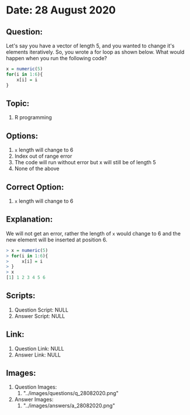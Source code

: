 # Date: 28 August 2020

## Question:
Let's say you have a vector of length 5, and you wanted to change it's elements iteratively. So, you wrote a for loop as shown below. What would happen when you run the following code?
```r
x = numeric(5)
for(i in 1:6){
    x[i] = i
}
```

## Topic:
1. R programming

## Options:
1. `x` length will change to 6
2. Index out of range error 
3. The code will run without error but x will still be of length 5
4. None of the above
 
## Correct Option:
1. `x` length will change to 6

## Explanation:
We will not get an error, rather the length of `x` would change to 6 and the new element will be inserted at position 6.
```r
> x = numeric(5)
> for(i in 1:6){
>     x[i] = i
> }
> x
[1] 1 2 3 4 5 6
```

## Scripts:
1. Question Script: NULL
2. Answer Script: NULL

## Link:
1. Question Link: NULL
2. Answer Link: NULL

## Images:
1. Question Images:
   1. "../images/questions/q_28082020.png"
2. Answer Images:
   1. "../images/answers/a_28082020.png"
